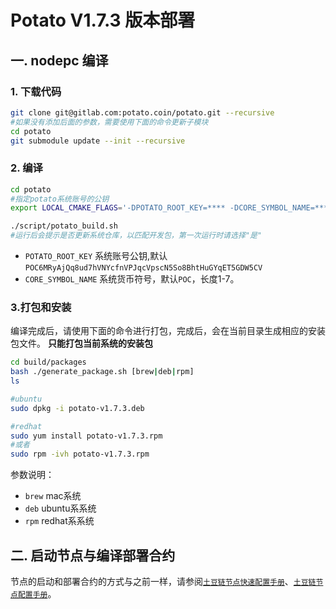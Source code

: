 # Potato V1.7.3 版本部署

## 一. nodepc 编译

### 1. 下载代码

```bash
git clone git@gitlab.com:potato.coin/potato.git --recursive
#如果没有添加后面的参数，需要使用下面的命令更新子模块
cd potato
git submodule update --init --recursive
```

### 2. 编译

```bash
cd potato
#指定potato系统账号的公钥
export LOCAL_CMAKE_FLAGS='-DPOTATO_ROOT_KEY=**** -DCORE_SYMBOL_NAME=***'

./script/potato_build.sh
#运行后会提示是否更新系统仓库，以匹配开发包，第一次运行时请选择"是"

```

* `POTATO_ROOT_KEY` 系统账号公钥,默认`POC6MRyAjQq8ud7hVNYcfnVPJqcVpscN5So8BhtHuGYqET5GDW5CV`
* `CORE_SYMBOL_NAME` 系统货币符号，默认`POC`，长度1-7。

### 3.打包和安装

编译完成后，请使用下面的命令进行打包，完成后，会在当前目录生成相应的安装包文件。
**只能打包当前系统的安装包**

```bash
cd build/packages
bash ./generate_package.sh [brew|deb|rpm]
ls

#ubuntu
sudo dpkg -i potato-v1.7.3.deb

#redhat
sudo yum install potato-v1.7.3.rpm
#或者
sudo rpm -ivh potato-v1.7.3.rpm
```

参数说明：

* `brew` mac系统
* `deb` ubuntu系系统
* `rpm` redhat系系统

## 二. 启动节点与编译部署合约

节点的启动和部署合约的方式与之前一样，请参阅[`土豆链节点快速配置手册`]("./土豆链节点快速配置手册.md")、[`土豆链节点配置手册`]("./土豆链节点配置手册.md")。
